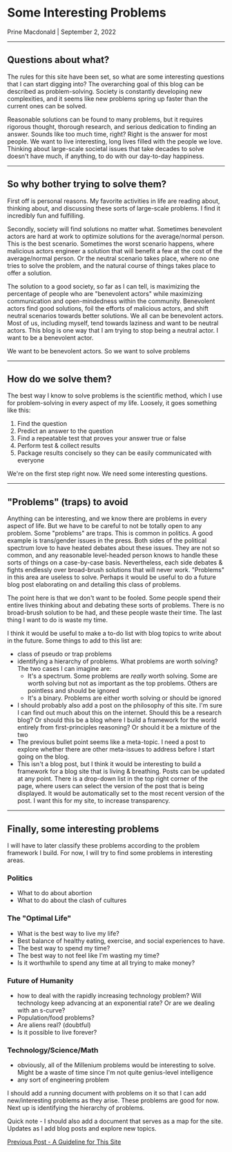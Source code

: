 # Some Interesting Problems
Prine Macdonald | September 2, 2022

---
## Questions about what?
The rules for this site have been set, so what are some interesting questions that I can start digging into? The overarching goal of this blog can be described as problem-solving. Society is constantly developing new complexities, and it seems like new problems spring up faster than the current ones can be solved. 

Reasonable solutions can be found to many problems, but it requires rigorous thought, thorough research, and serious dedication to finding an answer. Sounds like too much time, right? Right is the answer for most people. We want to live interesting, long lives filled with the people we love. Thinking about large-scale societal issues that take decades to solve doesn't have much, if anything, to do with our day-to-day happiness.

---  
## So why bother trying to solve them? 

First off is personal reasons. My favorite activities in life are reading about, thinking about, and discussing these sorts of large-scale problems. I find it incredibly fun and fulfilling. 

Secondly, society will find solutions no matter what. Sometimes benevolent actors are hard at work to optimize solutions for the average/normal person. This is the best scenario. Sometimes the worst scenario happens, where malicious actors engineer a solution that will benefit a few at the cost of the average/normal person. Or the neutral scenario takes place, where no one tries to solve the problem, and the natural course of things takes place to offer a solution. 

The solution to a good society, so far as I can tell, is maximizing the percentage of people who are "benevolent actors" while maximizing communication and open-mindedness within the community. Benevolent actors find good solutions, foil the efforts of malicious actors, and shift neutral scenarios towards better solutions. We all can be benevolent actors. Most of us, including myself, tend towards laziness and want to be neutral actors. This blog is one way that I am trying to stop being a neutral actor. I want to be a benevolent actor.

We want to be benevolent actors. So we want to solve  problems

---
## How do we solve them?
The best way I know to solve problems is the scientific method, which I use for problem-solving in every aspect of my life. Loosely, it goes something like this:
1. Find the question
2. Predict an answer to the question
3. Find a repeatable test that proves your answer true or false
5. Perform test & collect results
6. Package results concisely so they can be easily communicated with everyone
  
  We're on the first step right now. We need some interesting questions.

---
## "Problems" (traps) to avoid
Anything can be interesting, and we know there are problems in every aspect of life. But we have to be careful to not be totally open to any problem. Some "problems" are traps. This is common in politics. A good example is trans/gender issues in the press. Both sides of the political spectrum love to have heated debates about these issues. They are not so common, and any reasonable level-headed person knows to handle these sorts of things on a case-by-case basis. Nevertheless, each side debates & fights endlessly over broad-brush solutions that will never work. "Problems" in this area are useless to solve. Perhaps it would be useful to do a future blog post elaborating on and detailing this class of problems.

The point here is that we don't want to be fooled. Some people spend their entire lives thinking about and debating these sorts of problems. There is no broad-brush solution to be had, and these people waste their time. The last thing I want to do is waste my time.

I think it would be useful to make a to-do list with blog topics to write about in the future. Some things to add to this list are:
- class of pseudo or trap problems
- identifying a hierarchy of problems. What problems are worth solving? The two cases I can imagine are:
    - It's a spectrum. Some problems are *really* worth solving. Some are worth solving but not as important as the top problems. Others are pointless and should be ignored
    - It's a binary. Problems are either worth solving or should be ignored
- I should probably also add a post on the philosophy of this site. I'm sure I can find out much about this on the internet. Should this be a research blog? Or should this be a blog where I build a framework for the world entirely from first-principles reasoning? Or should it be a mixture of the two
- The previous bullet point seems like a meta-topic. I need a post to explore whether there are other meta-issues to address before I start going on the blog. 
- This isn't a blog post, but I think it would be interesting to build a framework for a blog site that is living & breathing. Posts can be updated at any point. There is a drop-down list in the top right corner of the page, where users can select the version of the post that is being displayed. It would be automatically set to the most recent version of the post. I want this for my site, to increase transparency. 
---

## Finally, some interesting problems
I will have to later classify these problems according to the problem framework I build. For now, I will try to find some problems in interesting areas.
### Politics
- What to do about abortion
- What to do about the clash of cultures
### The "Optimal Life"
- What is the best way to live my life?
- Best balance of healthy eating, exercise, and social experiences to have.
- The best way to spend my time?
- The best way to not feel like I'm wasting my time?
- Is it worthwhile to spend any time at all trying to make money?
### Future of Humanity
- how to deal with the rapidly increasing technology problem? Will technology keep advancing at an exponential rate? Or are we dealing with an s-curve?
- Population/food problems?
- Are aliens real? (doubtful)
- Is it possible to live forever?
### Technology/Science/Math
- obviously, all of the Millenium problems would be interesting to solve. Might be a waste of time since I'm not quite genius-level intelligence
- any sort of engineering problem

I should add a running document with problems on it so that I can add new/interesting problems as they arise. These problems are good for now. Next up is identifying the hierarchy of problems.

Quick note - I should also add a document that serves as a map for the site. Updates as I add blog posts and explore new topics.

[Previous Post - A Guideline for This Site](Post1)
